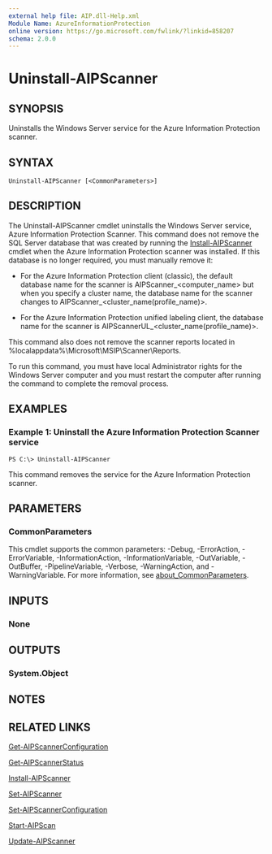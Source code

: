 ```yaml
---
external help file: AIP.dll-Help.xml
Module Name: AzureInformationProtection
online version: https://go.microsoft.com/fwlink/?linkid=858207
schema: 2.0.0
---
```


# Uninstall-AIPScanner

## SYNOPSIS
Uninstalls the Windows Server service for the Azure Information Protection scanner.

## SYNTAX

```
Uninstall-AIPScanner [<CommonParameters>]
```

## DESCRIPTION
The Uninstall-AIPScanner cmdlet uninstalls the Windows Server service, Azure Information Protection Scanner. This command does not remove the SQL Server database that was created by running the [Install-AIPScanner](./Install-AIPScanner.md) cmdlet when the Azure Information Protection scanner was installed. If this database is no longer required, you must manually remove it:

- For the Azure Information Protection client (classic), the default database name for the scanner is AIPScanner_\<computer_name> but when you specify a cluster name, the database name for the scanner changes to AIPScanner_\<cluster_name(profile_name)>.

- For the Azure Information Protection unified labeling client, the database name for the scanner is AIPScannerUL_\<cluster_name(profile_name)>.

This command also does not remove the scanner reports located in %localappdata%\Microsoft\MSIP\Scanner\Reports.

To run this command, you must have local Administrator rights for the Windows Server computer and you must restart the computer after running the command to complete the removal process.

## EXAMPLES

### Example 1: Uninstall the Azure Information Protection Scanner service
```
PS C:\> Uninstall-AIPScanner
```

This command removes the service for the Azure Information Protection scanner.

## PARAMETERS

### CommonParameters
This cmdlet supports the common parameters: -Debug, -ErrorAction, -ErrorVariable, -InformationAction, -InformationVariable, -OutVariable, -OutBuffer, -PipelineVariable, -Verbose, -WarningAction, and -WarningVariable. For more information, see [about_CommonParameters](https://go.microsoft.com/fwlink/?LinkID=113216).

## INPUTS

### None

## OUTPUTS

### System.Object

## NOTES

## RELATED LINKS

[Get-AIPScannerConfiguration](./Get-AIPScannerConfiguration.md)

[Get-AIPScannerStatus](./Get-AIPScannerStatus.md)

[Install-AIPScanner](./Install-AIPScanner.md)

[Set-AIPScanner](./Set-AIPScanner.md)

[Set-AIPScannerConfiguration](./Set-AIPScannerConfiguration.md)

[Start-AIPScan](./Start-AIPScan.md)

[Update-AIPScanner](./Update-AIPScanner.md)
